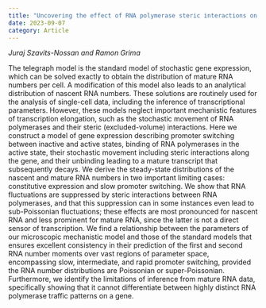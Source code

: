 ```yaml
---
title: "Uncovering the effect of RNA polymerase steric interactions on gene expression noise: analytical distributions of nascent and mature RNA numbers"
date: 2023-09-07
category: Article
---
```


*Juraj Szavits-Nossan and Ramon Grima*

The telegraph model is the standard model of stochastic gene expression, which can be solved exactly to obtain the distribution of mature RNA numbers per cell. A modification of this model also leads to an analytical distribution of nascent RNA numbers. These solutions are routinely used for the analysis of single-cell data, including the inference of transcriptional parameters. However, these models neglect important mechanistic features of transcription elongation, such as the stochastic movement of RNA polymerases and their steric (excluded-volume) interactions. Here we construct a model of gene expression describing promoter switching between inactive and active states, binding of RNA polymerases in the active state, their stochastic movement including steric interactions along the gene, and their unbinding leading to a mature transcript that subsequently decays. We derive the steady-state distributions of the nascent and mature RNA numbers in two important limiting cases: constitutive expression and slow promoter switching. We show that RNA fluctuations are suppressed by steric interactions between RNA polymerases, and that this suppression can in some instances even lead to sub-Poissonian fluctuations; these effects are most pronounced for nascent RNA and less prominent for mature RNA, since the latter is not a direct sensor of transcription. We find a relationship between the parameters of our microscopic mechanistic model and those of the standard models that ensures excellent consistency in their prediction of the first and second RNA number moments over vast regions of parameter space, encompassing slow, intermediate, and rapid promoter switching, provided the RNA number distributions are Poissonian or super-Poissonian. Furthermore, we identify the limitations of inference from mature RNA data, specifically showing that it cannot differentiate between highly distinct RNA polymerase traffic patterns on a gene.
